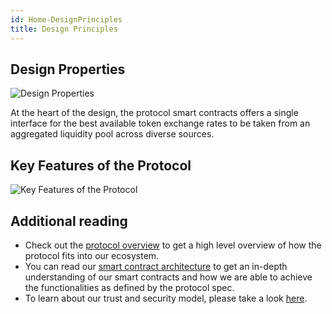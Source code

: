 ```yaml
---
id: Home-DesignPrinciples
title: Design Principles
---
```

## Design Properties
![Design Properties](/uploads/designproperties.png "Design Properties")

At the heart of the design, the protocol smart contracts offers a single interface for the best available token exchange rates to be taken from an aggregated liquidity pool across diverse sources.

## Key Features of the Protocol
![Key Features of the Protocol](/uploads/keyfeatures.png "Key Features")

## Additional reading
* Check out the [protocol overview](home-protocoloverview.md) to get a high level overview of how the protocol fits into our ecosystem.
* You can read our [smart contract architecture](home-architecture.md) to get an in-depth understanding of our smart contracts and how we are able to achieve the functionalities as defined by the protocol spec.
* To learn about our trust and security model, please take a look [here](home-trustmodel.md).
